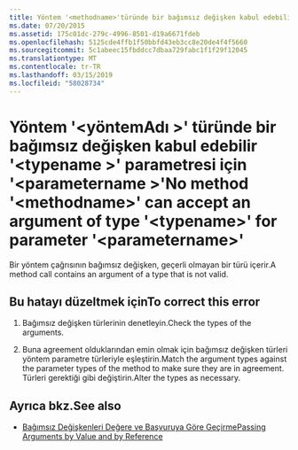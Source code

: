 ```yaml
---
title: Yöntem '<methodname>'türünde bir bağımsız değişken kabul edebilir'<typename>'için parametre'<parametername>'
ms.date: 07/20/2015
ms.assetid: 175c01dc-279c-4996-8501-d19a6671fdeb
ms.openlocfilehash: 5125cde4ffb1f50bbfd43eb3cc8e20de4f4f5660
ms.sourcegitcommit: 5c1abeec15fbddcc7dbaa729fabc1f1f29f12045
ms.translationtype: MT
ms.contentlocale: tr-TR
ms.lasthandoff: 03/15/2019
ms.locfileid: "58028734"
---
```

# <a name="no-method-methodname-can-accept-an-argument-of-type-typename-for-parameter-parametername"></a><span data-ttu-id="ed2be-102">Yöntem '\<yöntemAdı >' türünde bir bağımsız değişken kabul edebilir '\<typename >' parametresi için '\<parametername >'</span><span class="sxs-lookup"><span data-stu-id="ed2be-102">No method '\<methodname>' can accept an argument of type '\<typename>' for parameter '\<parametername>'</span></span>
<span data-ttu-id="ed2be-103">Bir yöntem çağrısının bağımsız değişken, geçerli olmayan bir türü içerir.</span><span class="sxs-lookup"><span data-stu-id="ed2be-103">A method call contains an argument of a type that is not valid.</span></span>  
  
## <a name="to-correct-this-error"></a><span data-ttu-id="ed2be-104">Bu hatayı düzeltmek için</span><span class="sxs-lookup"><span data-stu-id="ed2be-104">To correct this error</span></span>  
  
1.  <span data-ttu-id="ed2be-105">Bağımsız değişken türlerinin denetleyin.</span><span class="sxs-lookup"><span data-stu-id="ed2be-105">Check the types of the arguments.</span></span>  
  
2.  <span data-ttu-id="ed2be-106">Buna agreement olduklarından emin olmak için bağımsız değişken türleri yöntem parametre türleriyle eşleştirin.</span><span class="sxs-lookup"><span data-stu-id="ed2be-106">Match the argument types against the parameter types of the method to make sure they are in agreement.</span></span> <span data-ttu-id="ed2be-107">Türleri gerektiği gibi değiştirin.</span><span class="sxs-lookup"><span data-stu-id="ed2be-107">Alter the types as necessary.</span></span>  
  
## <a name="see-also"></a><span data-ttu-id="ed2be-108">Ayrıca bkz.</span><span class="sxs-lookup"><span data-stu-id="ed2be-108">See also</span></span>

- [<span data-ttu-id="ed2be-109">Bağımsız Değişkenleri Değere ve Başvuruya Göre Geçirme</span><span class="sxs-lookup"><span data-stu-id="ed2be-109">Passing Arguments by Value and by Reference</span></span>](../../visual-basic/programming-guide/language-features/procedures/passing-arguments-by-value-and-by-reference.md)
